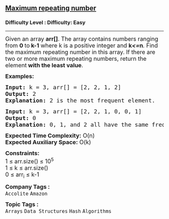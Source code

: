 <h2><a href="https://www.geeksforgeeks.org/problems/maximum-repeating-number4858/1">Maximum repeating number</a></h2><h3>Difficulty Level : Difficulty: Easy</h3><hr><div class="problems_problem_content__Xm_eO"><p><span style="font-size: 18px;">Given an array <strong>arr[]</strong>. The array contains numbers ranging from <strong>0 </strong>to<strong> k-1</strong> where k is a positive integer and <strong>k</strong><em><strong>&lt;=</strong></em><strong>n</strong><em>.</em> Find the maximum repeating number in this array. If there are two or more maximum repeating numbers,<span style="box-sizing: border-box; margin: 0px; padding: 0px;">&nbsp;return the element<strong> with</strong></span><strong>&nbsp;the least value</strong>.</span></p>
<p><span style="font-size: 18px;"><strong>Examples:</strong></span></p>
<pre><span style="font-size: 18px;"><strong>Input: </strong>k = 3, arr[] = [2, 2, 1, 2]<br></span><span style="font-size: 18px;"><strong>Output: </strong>2<br><strong>Explanation: </strong>2 is the most frequent element.</span></pre>
<pre><span style="font-size: 18px;"><strong>Input: </strong>k = 3, arr[] = [2, 2, 1, 0, 0, 1]<br><strong>Output: </strong>0<br><strong>Explanation:&nbsp;</strong>0, 1, and 2 all have the same frequency of 2. But since 0 is the smallest, you need to return 0.<br></span></pre>
<p><span style="font-size: 18px;"><strong>Expected Time Complexity:</strong> O(n)<br><strong>Expected Auxiliary Space:</strong> O(k)</span></p>
<p><span style="font-size: 18px;"><strong>Constraints:<br></strong></span><span style="font-size: 18px;">1 ≤ arr.size() ≤ 10<sup>5</sup><br></span><span style="font-size: 18px;">1 ≤ k ≤ arr.size()<br>0 ≤ arr<sub>i</sub>&nbsp;≤ k-1</span></p></div><p><span style=font-size:18px><strong>Company Tags : </strong><br><code>Accolite</code>&nbsp;<code>Amazon</code>&nbsp;<br><p><span style=font-size:18px><strong>Topic Tags : </strong><br><code>Arrays</code>&nbsp;<code>Data Structures</code>&nbsp;<code>Hash</code>&nbsp;<code>Algorithms</code>&nbsp;